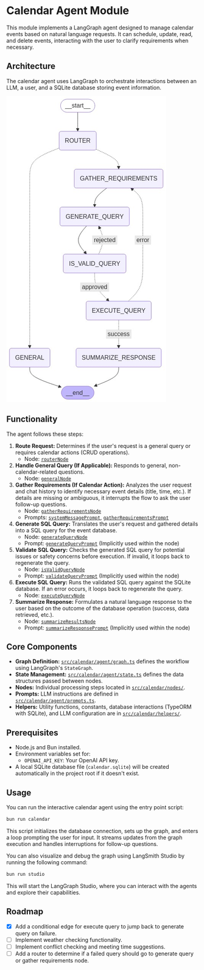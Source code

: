 # Calendar Agent Module

This module implements a LangGraph agent designed to manage calendar events based on natural language requests. It can schedule, update, read, and delete events, interacting with the user to clarify requirements when necessary.

## Architecture

The calendar agent uses LangGraph to orchestrate interactions between an LLM, a user, and a SQLite database storing event information.

![Calendar Agent Architecture](/src/calendar/assets/graph.png)

## Functionality

The agent follows these steps:

1.  **Route Request:** Determines if the user's request is a general query or requires calendar actions (CRUD operations).
    *   Node: [`routerNode`](/src/calendar/nodes/router.ts)
2.  **Handle General Query (If Applicable):** Responds to general, non-calendar-related questions.
    *   Node: [`generalNode`](/src/calendar/nodes/general.ts)
3.  **Gather Requirements (If Calendar Action):** Analyzes the user request and chat history to identify necessary event details (title, time, etc.). If details are missing or ambiguous, it interrupts the flow to ask the user follow-up questions.
    *   Node: [`gatherRequirementsNode`](/src/calendar/nodes/gather-requirements.ts)
    *   Prompts: [`systemMessagePrompt`](/src/calendar/agent/prompts.ts), [`gatherRequirementsPrompt`](/src/calendar/agent/prompts.ts)
4.  **Generate SQL Query:** Translates the user's request and gathered details into a SQL query for the event database.
    *   Node: [`generateQueryNode`](/src/calendar/nodes/generate-query.ts)
    *   Prompt: [`generateQueryPrompt`](/src/calendar/agent/prompts.ts) (Implicitly used within the node)
5.  **Validate SQL Query:** Checks the generated SQL query for potential issues or safety concerns before execution. If invalid, it loops back to regenerate the query.
    *   Node: [`isValidQueryNode`](/src/calendar/nodes/is-valid-query.ts)
    *   Prompt: [`validateQueryPrompt`](/src/calendar/agent/prompts.ts) (Implicitly used within the node)
6.  **Execute SQL Query:** Runs the validated SQL query against the SQLite database. If an error occurs, it loops back to regenerate the query.
    *   Node: [`executeQueryNode`](/src/calendar/nodes/execute-query.ts)
7.  **Summarize Response:** Formulates a natural language response to the user based on the outcome of the database operation (success, data retrieved, etc.).
    *   Node: [`summarizeResultsNode`](/src/calendar/nodes/summarize-results.ts)
    *   Prompt: [`summarizeResponsePrompt`](/src/calendar/agent/prompts.ts) (Implicitly used within the node)

## Core Components

*   **Graph Definition:** [`src/calendar/agent/graph.ts`](/src/calendar/agent/graph.ts) defines the workflow using LangGraph's `StateGraph`.
*   **State Management:** [`src/calendar/agent/state.ts`](/src/calendar/agent/state.ts) defines the data structures passed between nodes.
*   **Nodes:** Individual processing steps located in [`src/calendar/nodes/`](/src/calendar/nodes).
*   **Prompts:** LLM instructions are defined in [`src/calendar/agent/prompts.ts`](/src/calendar/agent/prompts.ts).
*   **Helpers:** Utility functions, constants, database interactions (TypeORM with SQLite), and LLM configuration are in [`src/calendar/helpers/`](/src/calendar/helpers).

## Prerequisites

*   Node.js and Bun installed.
*   Environment variables set for:
    *   `OPENAI_API_KEY`: Your OpenAI API key.
*   A local SQLite database file (`calendar.sqlite`) will be created automatically in the project root if it doesn't exist.

## Usage

You can run the interactive calendar agent using the entry point script:

```bash
bun run calendar
```

This script initializes the database connection, sets up the graph, and enters a loop prompting the user for input. It streams updates from the graph execution and handles interruptions for follow-up questions.

<!-- Example Interaction:

```
Question: Schedule a meeting with Bob tomorrow at 2 PM for 1 hour
chunk { summarize_response: { messages: [ [Object] ] } }
Okay, I've scheduled a meeting with Bob for tomorrow at 2:00 PM for 1 hour.
Question: What events do I have tomorrow?
chunk { summarize_response: { messages: [ [Object] ] } }
Tomorrow you have: Meeting with Bob starting at 2:00 PM.
Question:
``` -->

You can also visualize and debug the graph using LangSmith Studio by running the following command:

```bash
bun run studio
```
This will start the LangGraph Studio, where you can interact with the agents and explore their capabilities.

## Roadmap

*   [x] Add a conditional edge for execute query to jump back to generate query on failure.
*   [ ] Implement weather checking functionality.
*   [ ] Implement conflict checking and meeting time suggestions.
*   [ ] Add a router to determine if a failed query should go to generate query or gather requirements node.